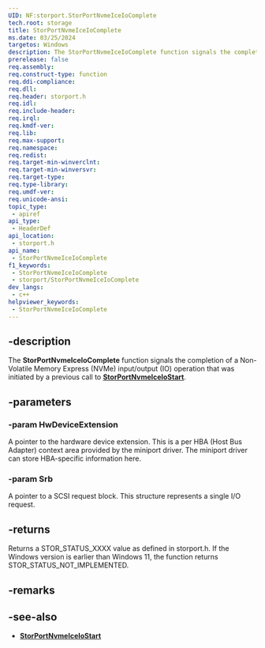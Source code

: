 ```yaml
---
UID: NF:storport.StorPortNvmeIceIoComplete
tech.root: storage
title: StorPortNvmeIceIoComplete
ms.date: 03/25/2024
targetos: Windows
description: The StorPortNvmeIceIoComplete function signals the completion of a Non-Volatile Memory Express (NVMe) input/output (IO) operation that was initiated by a previous call to StorPortNvmeIceIoStart.
prerelease: false
req.assembly: 
req.construct-type: function
req.ddi-compliance: 
req.dll: 
req.header: storport.h
req.idl: 
req.include-header: 
req.irql: 
req.kmdf-ver: 
req.lib: 
req.max-support: 
req.namespace: 
req.redist: 
req.target-min-winverclnt: 
req.target-min-winversvr: 
req.target-type: 
req.type-library: 
req.umdf-ver: 
req.unicode-ansi: 
topic_type:
 - apiref
api_type:
 - HeaderDef
api_location:
 - storport.h
api_name:
 - StorPortNvmeIceIoComplete
f1_keywords:
 - StorPortNvmeIceIoComplete
 - storport/StorPortNvmeIceIoComplete
dev_langs:
 - c++
helpviewer_keywords:
 - StorPortNvmeIceIoComplete
---
```


## -description

The **StorPortNvmeIceIoComplete** function signals the completion of a Non-Volatile Memory Express (NVMe) input/output (IO) operation that was initiated by a previous call to **[StorPortNvmeIceIoStart](nf-storport-storportnvmeiceiostart.md)**.

## -parameters

### -param HwDeviceExtension

A pointer to the hardware device extension. This is a per HBA (Host Bus Adapter) context area provided by the miniport driver. The miniport driver can store HBA-specific information here.

### -param Srb

A pointer to a SCSI request block. This structure represents a single I/O request.

## -returns

Returns a STOR_STATUS_XXXX value as defined in storport.h. If the Windows version is earlier than Windows 11, the function returns STOR_STATUS_NOT_IMPLEMENTED.

## -remarks

## -see-also

- **[StorPortNvmeIceIoStart](nf-storport-storportnvmeiceiostart.md)**

